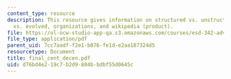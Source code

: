 ```yaml
---
content_type: resource
description: This resource gives information on structured vs. unstructured planned
  vs. evolved, organizations, and wikipedia (product).
file: https://ol-ocw-studio-app-qa.s3.amazonaws.com/courses/esd-342-advanced-system-architecture-spring-2006/d76bd4e219c7b2d9804bbdbf55d0645c_final_cent_decen.pdf
file_type: application/pdf
parent_uid: 7cc7aadf-f2e1-b076-fe1d-e2aa187324d5
resourcetype: Document
title: final_cent_decen.pdf
uid: d76bd4e2-19c7-b2d9-804b-bdbf55d0645c
---
```

